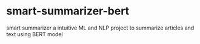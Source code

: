 # smart-summarizer-bert
smart summarizer a intuitive ML and NLP project to summarize articles and text using BERT model 
